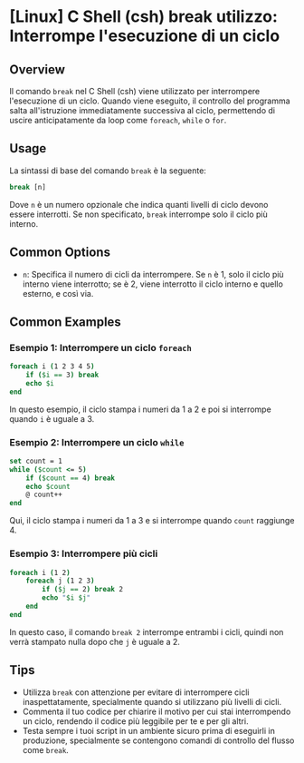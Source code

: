 # [Linux] C Shell (csh) break utilizzo: Interrompe l'esecuzione di un ciclo

## Overview
Il comando `break` nel C Shell (csh) viene utilizzato per interrompere l'esecuzione di un ciclo. Quando viene eseguito, il controllo del programma salta all'istruzione immediatamente successiva al ciclo, permettendo di uscire anticipatamente da loop come `foreach`, `while` o `for`.

## Usage
La sintassi di base del comando `break` è la seguente:

```csh
break [n]
```

Dove `n` è un numero opzionale che indica quanti livelli di ciclo devono essere interrotti. Se non specificato, `break` interrompe solo il ciclo più interno.

## Common Options
- `n`: Specifica il numero di cicli da interrompere. Se `n` è 1, solo il ciclo più interno viene interrotto; se è 2, viene interrotto il ciclo interno e quello esterno, e così via.

## Common Examples

### Esempio 1: Interrompere un ciclo `foreach`
```csh
foreach i (1 2 3 4 5)
    if ($i == 3) break
    echo $i
end
```
In questo esempio, il ciclo stampa i numeri da 1 a 2 e poi si interrompe quando `i` è uguale a 3.

### Esempio 2: Interrompere un ciclo `while`
```csh
set count = 1
while ($count <= 5)
    if ($count == 4) break
    echo $count
    @ count++
end
```
Qui, il ciclo stampa i numeri da 1 a 3 e si interrompe quando `count` raggiunge 4.

### Esempio 3: Interrompere più cicli
```csh
foreach i (1 2)
    foreach j (1 2 3)
        if ($j == 2) break 2
        echo "$i $j"
    end
end
```
In questo caso, il comando `break 2` interrompe entrambi i cicli, quindi non verrà stampato nulla dopo che `j` è uguale a 2.

## Tips
- Utilizza `break` con attenzione per evitare di interrompere cicli inaspettatamente, specialmente quando si utilizzano più livelli di cicli.
- Commenta il tuo codice per chiarire il motivo per cui stai interrompendo un ciclo, rendendo il codice più leggibile per te e per gli altri.
- Testa sempre i tuoi script in un ambiente sicuro prima di eseguirli in produzione, specialmente se contengono comandi di controllo del flusso come `break`.